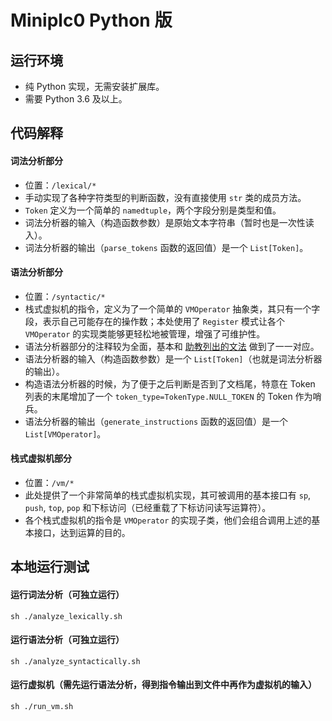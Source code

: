# Miniplc0 Python 版


## 运行环境
- 纯 Python 实现，无需安装扩展库。
- 需要 Python 3.6 及以上。

## 代码解释

#### 词法分析部分
- 位置：`/lexical/*`
- 手动实现了各种字符类型的判断函数，没有直接使用 `str` 类的成员方法。
- `Token` 定义为一个简单的 `namedtuple`，两个字段分别是类型和值。
- 词法分析器的输入（构造函数参数）是原始文本字符串（暂时也是一次性读入）。
- 词法分析器的输出（`parse_tokens` 函数的返回值）是一个 `List[Token]`。


#### 语法分析部分
- 位置：`/syntactic/*`
- 栈式虚拟机的指令，定义为了一个简单的 `VMOperator` 抽象类，其只有一个字段，表示自己可能存在的操作数；本处使用了 `Register` 模式让各个 `VMOperator` 的实现类能够更轻松地被管理，增强了可维护性。
- 语法分析器部分的注释较为全面，基本和 [助教列出的文法](https://github.com/BUAA-SE-Compiling/miniplc0-handbook/blob/master/readme-cpp.md) 做到了一一对应。
- 语法分析器的输入（构造函数参数）是一个 `List[Token]`（也就是词法分析器的输出）。
- 构造语法分析器的时候，为了便于之后判断是否到了文档尾，特意在 Token 列表的末尾增加了一个 `token_type=TokenType.NULL_TOKEN` 的 Token 作为哨兵。
- 语法分析器的输出（`generate_instructions` 函数的返回值）是一个 `List[VMOperator]`。


#### 栈式虚拟机部分
- 位置：`/vm/*`
- 此处提供了一个非常简单的栈式虚拟机实现，其可被调用的基本接口有 `sp`, `push`, `top`, `pop` 和下标访问（已经重载了下标访问读写运算符）。
- 各个栈式虚拟机的指令是 `VMOperator` 的实现子类，他们会组合调用上述的基本接口，达到运算的目的。


## 本地运行测试

#### 运行词法分析（可独立运行）
```shell script
sh ./analyze_lexically.sh
```

#### 运行语法分析（可独立运行）
```shell script
sh ./analyze_syntactically.sh
```

#### 运行虚拟机（需先运行语法分析，得到指令输出到文件中再作为虚拟机的输入）
```shell script
sh ./run_vm.sh
```
